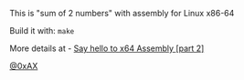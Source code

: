 This is "sum of 2 numbers" with assembly for Linux x86-64

Build it with: `make`

More details at - [Say hello to x64 Assembly [part 2]](https://0xax.github.io/asm_2/)

[@0xAX](https://x.com/0xAX)

